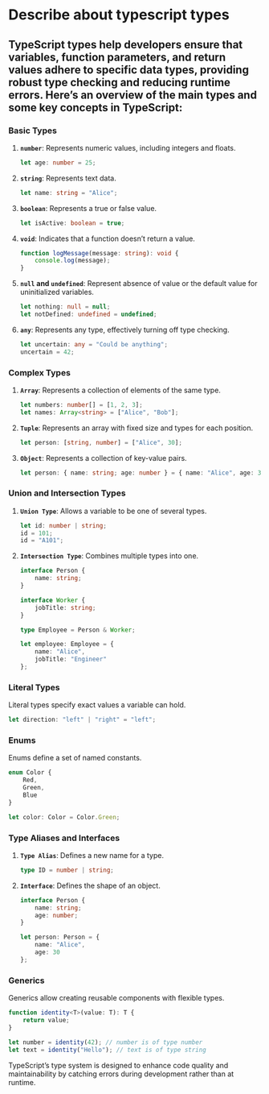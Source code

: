 # Describe about typescript types

## TypeScript types help developers ensure that variables, function parameters, and return values adhere to specific data types, providing robust type checking and reducing runtime errors. Here’s an overview of the main types and some key concepts in TypeScript: 

### **Basic Types**
1. **`number`**: Represents numeric values, including integers and floats.
   ```typescript
   let age: number = 25;
   ```

2. **`string`**: Represents text data.
   ```typescript
   let name: string = "Alice";
   ```

3. **`boolean`**: Represents a true or false value.
   ```typescript
   let isActive: boolean = true;
   ```

4. **`void`**: Indicates that a function doesn’t return a value.
   ```typescript
   function logMessage(message: string): void {
       console.log(message);
   }
   ```

5. **`null` and `undefined`**: Represent absence of value or the default value for uninitialized variables.
   ```typescript
   let nothing: null = null;
   let notDefined: undefined = undefined;
   ```

6. **`any`**: Represents any type, effectively turning off type checking.
   ```typescript
   let uncertain: any = "Could be anything";
   uncertain = 42;
   ```

### **Complex Types**
1. **`Array`**: Represents a collection of elements of the same type.
   ```typescript
   let numbers: number[] = [1, 2, 3];
   let names: Array<string> = ["Alice", "Bob"];
   ```

2. **`Tuple`**: Represents an array with fixed size and types for each position.
   ```typescript
   let person: [string, number] = ["Alice", 30];
   ```

3. **`Object`**: Represents a collection of key-value pairs.
   ```typescript
   let person: { name: string; age: number } = { name: "Alice", age: 30 };
   ```

### **Union and Intersection Types**
1. **`Union Type`**: Allows a variable to be one of several types.
   ```typescript
   let id: number | string;
   id = 101;
   id = "A101";
   ```

2. **`Intersection Type`**: Combines multiple types into one.
   ```typescript
   interface Person {
       name: string;
   }

   interface Worker {
       jobTitle: string;
   }

   type Employee = Person & Worker;

   let employee: Employee = {
       name: "Alice",
       jobTitle: "Engineer"
   };
   ```

### **Literal Types**
Literal types specify exact values a variable can hold.
   ```typescript
   let direction: "left" | "right" = "left";
   ```

### **Enums**
Enums define a set of named constants.
   ```typescript
   enum Color {
       Red,
       Green,
       Blue
   }

   let color: Color = Color.Green;
   ```

### **Type Aliases and Interfaces**
1. **`Type Alias`**: Defines a new name for a type.
   ```typescript
   type ID = number | string;
   ```

2. **`Interface`**: Defines the shape of an object.
   ```typescript
   interface Person {
       name: string;
       age: number;
   }

   let person: Person = {
       name: "Alice",
       age: 30
   };
   ```

### **Generics**
Generics allow creating reusable components with flexible types.
   ```typescript
   function identity<T>(value: T): T {
       return value;
   }

   let number = identity(42); // number is of type number
   let text = identity("Hello"); // text is of type string
   ```

TypeScript’s type system is designed to enhance code quality and maintainability by catching errors during development rather than at runtime.